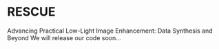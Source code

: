 # RESCUE
Advancing Practical Low-Light Image Enhancement: Data Synthesis and Beyond
We will release our code soon...
